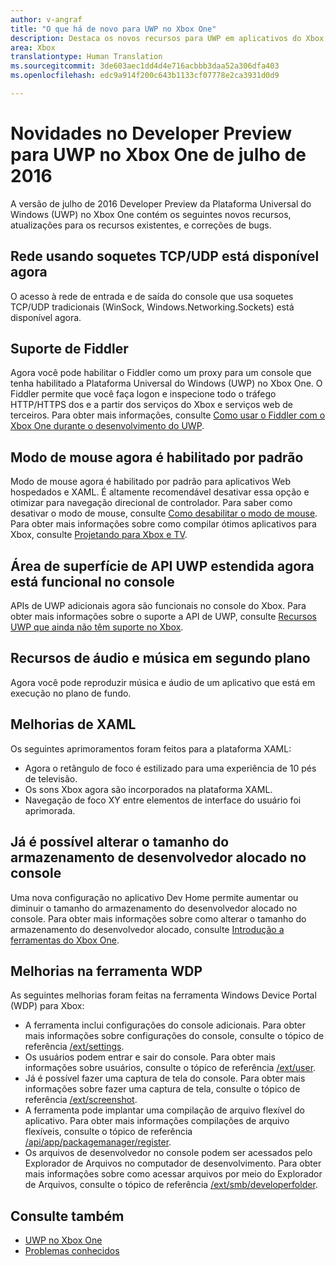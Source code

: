 ```yaml
---
author: v-angraf
title: "O que há de novo para UWP no Xbox One"
description: Destaca os novos recursos para UWP em aplicativos do Xbox One.
area: Xbox
translationtype: Human Translation
ms.sourcegitcommit: 3de603aec1dd4d4e716acbbb3daa52a306dfa403
ms.openlocfilehash: edc9a914f200c643b1133cf07778e2ca3931d0d9

---
```


# Novidades no Developer Preview para UWP no Xbox One de julho de 2016

A versão de julho de 2016 Developer Preview da Plataforma Universal do Windows (UWP) no Xbox One contém os seguintes novos recursos, atualizações para os recursos existentes, e correções de bugs.

## Rede usando soquetes TCP/UDP está disponível agora  
O acesso à rede de entrada e de saída do console que usa soquetes TCP/UDP tradicionais (WinSock, Windows.Networking.Sockets) está disponível agora.

## Suporte de Fiddler
Agora você pode habilitar o Fiddler como um proxy para um console que tenha habilitado a Plataforma Universal do Windows (UWP) no Xbox One. O Fiddler permite que você faça logon e inspecione todo o tráfego HTTP/HTTPS dos e a partir dos serviços do Xbox e serviços web de terceiros. Para obter mais informações, consulte [Como usar o Fiddler com o Xbox One durante o desenvolvimento do UWP](uwp-fiddler.md).

## Modo de mouse agora é habilitado por padrão
Modo de mouse agora é habilitado por padrão para aplicativos Web hospedados e XAML.
É altamente recomendável desativar essa opção e otimizar para navegação direcional de controlador.
Para saber como desativar o modo de mouse, consulte [Como desabilitar o modo de mouse](how-to-disable-mouse-mode.md).
Para obter mais informações sobre como compilar ótimos aplicativos para Xbox, consulte [Projetando para Xbox e TV](https://msdn.microsoft.com/windows/uwp/input-and-devices/designing-for-tv?f=255&MSPPError=-2147217396#mouse-mode).

## Área de superfície de API UWP estendida agora está funcional no console
APIs de UWP adicionais agora são funcionais no console do Xbox. Para obter mais informações sobre o suporte a API de UWP, consulte [Recursos UWP que ainda não têm suporte no Xbox](http://go.microsoft.com/fwlink/?LinkID=760755). 

## Recursos de áudio e música em segundo plano
Agora você pode reproduzir música e áudio de um aplicativo que está em execução no plano de fundo.

## Melhorias de XAML
Os seguintes aprimoramentos foram feitos para a plataforma XAML:
-   Agora o retângulo de foco é estilizado para uma experiência de 10 pés de televisão.
-   Os sons Xbox agora são incorporados na plataforma XAML.
-   Navegação de foco XY entre elementos de interface do usuário foi aprimorada. 

## Já é possível alterar o tamanho do armazenamento de desenvolvedor alocado no console
Uma nova configuração no aplicativo Dev Home permite aumentar ou diminuir o tamanho do armazenamento do desenvolvedor alocado no console. Para obter mais informações sobre como alterar o tamanho do armazenamento do desenvolvedor alocado, consulte [Introdução a ferramentas do Xbox One](introduction-to-xbox-tools.md).

## Melhorias na ferramenta WDP
As seguintes melhorias foram feitas na ferramenta Windows Device Portal (WDP) para Xbox:
 - A ferramenta inclui configurações do console adicionais. Para obter mais informações sobre configurações do console, consulte o tópico de referência [/ext/settings](wdp-xboxsettings-api.md). 
 - Os usuários podem entrar e sair do console. Para obter mais informações sobre usuários, consulte o tópico de referência [/ext/user](wdp-user-management.md).
 - Já é possível fazer uma captura de tela do console. Para obter mais informações sobre fazer uma captura de tela, consulte o tópico de referência [/ext/screenshot](wdp-media-capture-api.md).
 - A ferramenta pode implantar uma compilação de arquivo flexível do aplicativo. Para obter mais informações compilações de arquivo flexíveis, consulte o tópico de referência [/api/app/packagemanager/register](wdp-loose-folder-register-api.md).
 - Os arquivos de desenvolvedor no console podem ser acessados pelo Explorador de Arquivos no computador de desenvolvimento. Para obter mais informações sobre como acessar arquivos por meio do Explorador de Arquivos, consulte o tópico de referência [/ext/smb/developerfolder](wdp-smb-api.md).

## Consulte também
- [UWP no Xbox One](index.md)
- [Problemas conhecidos](known-issues.md)



<!--HONumber=Jul16_HO2-->


